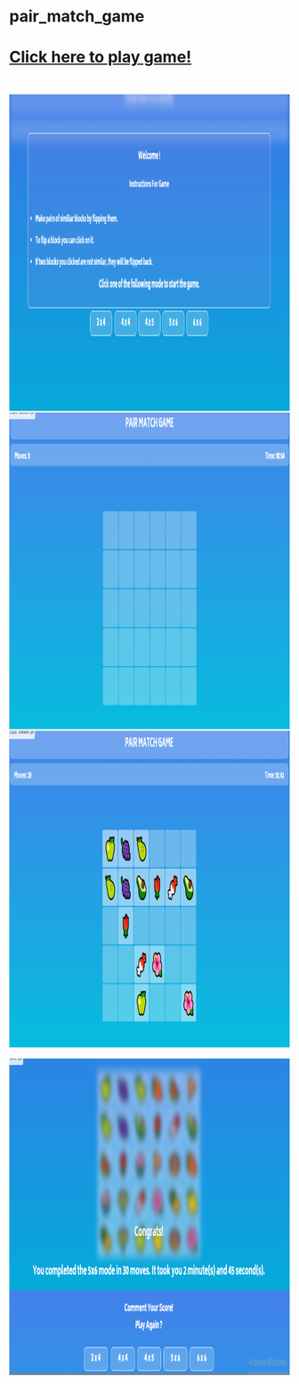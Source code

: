 # pair_match_game
<!DOCTYPE html>
<html>
<head>
    <!-- Information about the page -->
    <!--This is the comment tag-->
     
    
</head>
 
<body>
    <!--Contents of the webpage-->
 <p><h1> <a href="https://html-css-js.com/?html=%3C!DOCTYPE%20html%3E%0A%3Chtml%20lang=%22en%22%3E%0A%3Chead%3E%0A%20%20%20%20%3Cmeta%20charset=%22UTF-8%22%3E%0A%20%20%20%20%3Cmeta%20http-equiv=%22X-UA-Compatible%22%20content=%22IE=edge%22%3E%0A%20%20%20%20%3Cmeta%20name=%22viewport%22%20content=%22wi$*$dth=device-wi$*$dth,%20initial-scale=1.0%22%3E%0A%20%20%20%20%3Ctitle%3EPair%20Match%20Game%3C/title%3E%0A%20%20%20%20%3Clink%20rel=%22shortcut%20icon%22%20type=%22image/jpg%22%20href=%22Images/fevicon.PNG%22/%3E%0A%20%20%20%20%3Clink%20rel=%22stylesheet%22%20href=%22gameStyle.css%22%3E%0A%20%20%20%20%3Cscript%20src=%22https://code.jquery.com/jquery-3.2.1.min.js%22%3E%20%3C/script%3E%0A%20%20%20%20%3Cscript%20src=%22gameScript.js%22%3E%20%3C/script%3E%0A%3C/head%3E%0A%3Cbody%3E%0A%20%20%20%20%3Cdiv%20i$*$d=%22ol%22%3E%20%3C/div%3E%0A%20%20%20%20%3Cdiv%20style=%22height:%208px;%22%3E%3C/div%3E%0A%20%20%20%20%3Cdiv%20i$*$d=%22title%22%3E%0A%20%20%20%20%3Cspan%20i$*$d=%22logo%22%3EPAIR%20MATCH%20GAME%3C/span%3E%0A%20%20%20%20%3C/div%3E%0A%0A%20%20%20%20%3Cdiv%20i$*$d=%22title%22%20style=%22height:%2040px;%22%3E%0A%20%20%20%20%20%20%20%20%3Cspan%20i$*$d=%22moves%22%3E%3C/span%3E%0A%20%20%20%20%20%20%20%20%3Cspan%20i$*$d=%22time%22%3E%3C/span%3E%0A%20%20%20%20%3C/div%3E%0A%0A%20%20%20%20%3Ccenter%3E%0A%20%20%20%20%20%20%20%20%3Ctable%20cellspacing=%220%22%3E%3C/table%3E%0A%20%20%20%20%3C/center%3E%0A%3C/body%3E%0A%3C/html%3E&css=@import%20url('https://fonts.googleapis.com/css2?family=Biryani:wght@800$**$display=swap');%0A*%20%7B%0A%20%20%20%20font-family:%20'Biryani',%20sans-serif;%0A%7D%0Ahtml%20%7B%0A%20%20%20%20wi$*$dth:100vw;%0A%20%20%20%20height:100%25;%0A%7D%0Abody%20%7B%0A%20%20%20%20margin:0px;%0A%20%20%20%20background-image:%20-webkit-gradient(linear,%20left%20top,%20left%20bottom,%20from(#4481eb),%20to(#04bedd));%0A%20%20%20%20background-image:%20-o-linear-gradient(top,%20#4481eb%200%25,%20#04bedd%20100%25);%0A%20%20%20%20background-image:%20linear-gradient(to%20bottom,%20#4481eb%200%25,%20#04bedd%20100%25);%0A%7D%0A%0Ap%20%7B%0A%20%20%20%20font-size:%2040px;%0A%20%20%20%20margin-top:5px;%0A%7D%0Atd%20%7B%0A%20%20%20%20background-color:%20transparent;%0A%20%20%20%20height:70px;%0A%20%20%20%20wi$*$dth:70px;%0A%7D%0Atd,%20.inner,%20.front,%20.back%20%7B%0A%20%20%20%20border-radius:%204px;%0A%7D%0Atable%20%7B%0A%20%20%20%20margin-top:%2080px;%0A%7D%0A%0A#inst%20%7B%0A%20%20%20%20wi$*$dth:%2085vw;%0A%20%20%20%20background-color:%20rgba(255,255,255,0.1);%0A%20%20%20%20text-align:%20center;%0A%20%20%20%20margin-top:16vh;%0A%20%20%20%20-webkit-backdrop-filter:%20blur(10px);%0A%20%20%20%20%20%20%20%20%20%20%20%20backdrop-filter:%20blur(10px);%0A%20%20%20%20border:%200.2px%20soli$*$d%20#ffff;%0A%20%20%20%20border-radius:%2010px;%0A%20%20%20%20padding:%205px;%0A%7D%0A#inst%20li%20%7B%0A%20%20%20%20text-align:%20left;%0A%20%20%20%20padding:%205px;%0A%7D%0A%0Abutton%20%7B%0A%20%20%20%20background-color:%20rgba(255,255,255,0.2);%0A%20%20%20%20-webkit-backdrop-filter:%20(20px);%0A%20%20%20%20backdrop-filter:%20(20px);%0A%20%20%20%20color:%20white;%0A%20%20%20%20margin:%205px;%0A%20%20%20%20border:%200.1px%20soli$*$d%20#ffff;%0A%20%20%20%20border-radius:%2010px;%0A%20%20%20%20font-weight:%20smaller;%0A%20%20%20%20wi$*$dth:100px;%0A%20%20%20%20font-size:18px;%0A%20%20%20%20padding:5px;%0A%7D%0A%0A#ol%20%7B%0A%20%20%20%20position:%20absolute;%0A%20%20%20%20height:100vh;%0A%20%20%20%20wi$*$dth:100vw;%0A%20%20%20%20background-color:%20rgba(0,0,200,0.1);%0A%20%20%20%20color:%20white;%0A%20%20%20%20-webkit-backdrop-filter:%20blur(8px);%0A%20%20%20%20%20%20%20%20%20%20%20%20backdrop-filter:%20blur(8px);%0A%20%20%20%20z-index:2;%0A%20%20%20%20%0A%7D%0A#iol%20%7B%0A%20%20%20%20text-align:%20center;%0A%20%20%20%20position:%20absolute;%0A%20%20%20%20wi$*$dth:%20100vw;%0A%20%20%20%20top:%2035vw;%0A%7D%0A%0A#title%20%7B%0A%20%20%20%20background-color:%20rgba(255,255,255,0.25);%0A%20%20%20%20-webkit-backdrop-filter:%20blur(15px);%0A%20%20%20%20%20%20%20%20%20%20%20%20backdrop-filter:%20blur(15px);%0A%20%20%20%20border-radius:10px;%0A%20%20%20%20margin:%208px;%0A%20%20%20%20margin-top:0px;%0A%20%20%20%20color:%20white;%0A%20%20%20%20height:56px;%0A%20%20%20%20text-align:%20center;%0A%7D%0A%0A#time%20%7B%0A%20%20%20%20position:%20absolute;%0A%20%20%20%20right:%2020px;%0A%20%20%20%20font-size:%2016px;%0A%20%20%20%20top:%208.5px;%0A%7D%0A%0A#moves%20%7B%0A%20%20%20%20position:%20absolute;%0A%20%20%20%20left:%2020px;%0A%20%20%20%20font-size:%2016px;%0A%20%20%20%20top:8.5px;%0A%7D%0A%0A#logo%20%7B%0A%20%20%20%20font-size:%2022px;%0A%20%20%20%20padding-top:%2010px;%0A%20%20%20%20display:%20block;%0A%7D%0A%0A.inner%20%7B%0A%20%20%20%20position:%20relative;%0A%20%20%20%20wi$*$dth:%20100%25;%0A%20%20%20%20height:%20100%25;%0A%20%20%20%20text-align:%20center;%0A%20%20%20%20-webkit-transition:%20-webkit-transform%200.8s;%0A%20%20%20%20%20%20%20%20%20%20%20%20transition:%20-webkit-transform%200.8s;%0A%20%20%20%20%20%20%20%20%20-o-transition:%20transform%200.8s;%0A%20%20%20%20%20%20%20%20%20%20%20%20transition:%20transform%200.8s;%0A%20%20%20%20%20%20%20%20%20%20%20%20transition:%20transform%200.8s,%20-webkit-transform%200.8s;%0A%20%20%20%20-webkit-transform-style:%20preserve-3d;%0A%20%20%20%20%20%20%20%20%20%20%20%20transform-style:%20preserve-3d;%0A%20%20%20%20-webkit-transform:%20rotateY(0deg);%0A%20%20%20%20%20%20%20%20%20%20%20%20transform:%20rotateY(0deg);%0A%7D%0A%0A.front%20%7B%0A%20%20%20%20background-color:%20rgba(255,255,255,0.3);%0A%7D%0A%0A.back%20%7B%0A%20%20%20%20background-color:%20rgba(255,255,255,0.5);%0A%20%20%20%20-webkit-transform:%20rotateY(180deg);%0A%20%20%20%20%20%20%20%20%20%20%20%20transform:%20rotateY(180deg);%0A%7D%0A%0A.front,%20.back%20%7B%0A%20%20%20%20position:%20absolute;%0A%20%20%20%20wi$*$dth:%20100%25;%0A%20%20%20%20height:%20100%25;%0A%20%20%20%20-webkit-backface-visibility:%20hi$*$dden;%0A%20%20%20%20%20%20%20%20%20%20%20%20backface-visibility:%20hi$*$dden;%0A%7D%0Abutton:hover,%20button:active%20%7B%0A%20%20%20%20outline:0;%0A%7D%0A%09%20%20&js=var%20em%20=%20%5B%22%F0%9F%92%90%22,%22%F0%9F%8C%B9%22,%22%F0%9F%8C%BB%22,%22%F0%9F%8F%B5%EF%B8%8F%22,%22%F0%9F%8C%BA%22,%22%F0%9F%8C%B4%22,%22%F0%9F%8C%88%22,%22%F0%9F%8D%93%22,%22%F0%9F%8D%92%22,%22%F0%9F%8D%8E%22,%22%F0%9F%8D%89%22,%22%F0%9F%8D%8A%22,%22%F0%9F%A5%AD%22,%22%F0%9F%8D%8D%22,%22%F0%9F%8D%8B%22,%22%F0%9F%8D%8F%22,%22%F0%9F%8D%90%22,%22%F0%9F%A5%9D%22,%22%F0%9F%8D%87%22,%22%F0%9F%A5%A5%22,%22%F0%9F%8D%85%22,%22%F0%9F%8C%B6%EF%B8%8F%22,%22%F0%9F%8D%84%22,%22%F0%9F%A7%85%22,%22%F0%9F%A5%A6%22,%22%F0%9F%A5%91%22,%22%F0%9F%8D%94%22,%22%F0%9F%8D%95%22,%22%F0%9F%A7%81%22,%22%F0%9F%8E%82%22,%22%F0%9F%8D%AC%22,%22%F0%9F%8D%A9%22,%22%F0%9F%8D%AB%22,%22%F0%9F%8E%88%22%5D;%0A%0Avar%20tmp,%20c,%20p%20=%20em.length;%0Aif(p)%20while(--p)%20%7B%0A%20%20%20c%20=%20Math.floor(Math.random()%20*%20(p%20+%201));%0A%20%20%20tmp%20=%20em%5Bc%5D;%0A%20%20%20em%5Bc%5D%20=%20em%5Bp%5D;%0A%20%20%20em%5Bp%5D%20=%20tmp;%0A%7D%0A%0A%0Avar%20pre=%22%22,%20pID,%20ppID=0,%20turn=0,%20t=%22transform%22,%20flip=%22rotateY(180deg)%22,%20flipBack=%22rotateY(0deg)%22,%20time,%20mode;%0A%0A%0Awindow.onresize%20=%20init;%0Afunction%20init()%20%7B%0A%20%20%20W%20=%20innerWi$*$dth;%0A%20%20%20H%20=%20innerHeight;%0A%20%20%20$('body').height(H+%22px%22);%0A%20%20%20$('#ol').height(H+%22px%22);%0A%7D%0A%0A%0Awindow.onload%20=%20function()%20%7B%0A%20%20%20%20$(%22#ol%22).html(%60%3Ccenter%3E%3Cdiv%20i$*$d=%22inst%22%3E%3Ch3%3EWelcome%20!%3C/h3%3EInstructions%20For%20Game%3Cbr/%3E%3Cbr/%3E%3Cli%3EMake%20pairs%20of%20similiar%20blocks%20by%20flipping%20them.%3C/li%3E%3Cli%3ETo%20flip%20a%20block%20you%20can%20click%20on%20it.%3C/li%3E%3Cli%3EIf%20two%20blocks%20you%20clicked%20are%20not%20similar,%20they%20will%20be%20flipped%20back.%3C/li%3E%3Cp%20style=%22font-size:18px;%22%3EClick%20one%20of%20the%20following%20mode%20to%20start%20the%20game.%3C/p%3E%3C/div%3E%3Cbutton%20onclick=%22start(3,%204)%22%3E3%20x%204%3C/button%3E%20%3Cbutton%20onclick=%22start(4,%204)%22%20style=%22w%22%3E4%20x%204%3C/button%3E%3Cbutton%20onclick=%22start(4,%205)%22%3E4%20x%205%3C/button%3E%3Cbutton%20onclick=%22start(5,%206)%22%3E5%20x%206%3C/button%3E%3Cbutton%20onclick=%22start(6,%206)%22%3E6%20x%206%3C/button%3E%3C/center%3E%60);%0A%7D%0A%0A%0Afunction%20start(r,l)%20%7B%0A%20%20%20%20//Timer%20and%20moves%0A%20%20%20%20min=0,%20sec=0,%20moves=0;%0A%20%20%20%20$(%22#time%22).html(%22Time:%2000:00%22);%0A%20%20%20%20$(%22#moves%22).html(%22Moves:%200%22);%0A%20%20%20%20time%20=%20setInterval(function()%20%7B%0A%20%20%20%20%20%20sec++;%0A%20%20%20%20%20%20if(sec==60)%20%7B%0A%20%20%20%20%20%20%20%20%20%20min++;%20sec=0;%0A%20%20%20%20%20%20%7D%0A%20%20%20%20%20%20if(sec%3C10)%20%0A%20%20%20%20%20%20%20%20%20%20$(%22#time%22).html(%22Time:%200%22+min+%22:0%22+sec);%0A%20%20%20%20%20%20else%20%0A%20%20%20%20%20%20%20%20$(%22#time%22).html(%22Time:%200%22+min+%22:%22+sec);%0A%20%20%20%20%7D,%201000);%0A%20%20%20%20rem=r*l/2,%20noItems=rem;%0A%20%20%20%20mode%20=%20r+%22x%22+l;%0A%20%20%20%20//Generating%20item%20array%20and%20shuffling%20it%0A%20%20%20%20var%20items%20=%20%5B%5D;%0A%20%20%20%20for%20(var%20i=0;i%3CnoItems;i++)%0A%20%20%20%20%20%20%20%20items.push(em%5Bi%5D);%0A%20%20%20%20for%20(var%20i=0;i%3CnoItems;i++)%0A%20%20%20%20%20%20%20%20items.push(em%5Bi%5D);%0A%20%20%20%20var%20tmp,%20c,%20p%20=%20items.length;%0A%20%20%20%20if(p)%20while(--p)%20%7B%0A%20%20%20%20%20%20%20%20c%20=%20Math.floor(Math.random()%20*%20(p%20+%201));%0A%20%20%20%20%20%20%20%20tmp%20=%20items%5Bc%5D;%0A%20%20%20%20%20%20%20%20items%5Bc%5D%20=%20items%5Bp%5D;%0A%20%20%20%20%20%20%20%20items%5Bp%5D%20=%20tmp;%0A%20%20%20%20%7D%0A%20%20%20%20%0A%20%20%20%20%0A%20%20%20%20$(%22table%22).html(%22%22);%0A%20%20%20%20var%20n=1;%0A%20%20%20%20for%20(var%20i%20=%201;i%3C=r;i++)%20%7B%0A%20%20%20%20%20%20%20%20$(%22table%22).append(%22%3Ctr%3E%22);%0A%20%20%20%20%20%20%20%20for%20(var%20j%20=%201;j%3C=l;j++)%20%7B%0A%20%20%20%20%20%20%20%20%20%20%20$(%22table%22).append(%60%3Ctd%20i$*$d='$%7Bn%7D'%20onclick=%22change($%7Bn%7D)%22%3E%3Cdiv%20class='inner'%3E%3Cdiv%20class='front'%3E%3C/div%3E%3Cdiv%20class='back'%3E%3Cp%3E$%7Bitems%5Bn-1%5D%7D%3C/p%3E%3C/div%3E%3C/div%3E%3C/td%3E%60);%0A%20%20%20%20%20%20%20%20%20%20%20n++;%0A%20%20%20%20%20%20%20%20%20%7D%0A%20%20%20%20%20%20%20%20%20$(%22table%22).append(%22%3C/tr%3E%22);%0A%20%20%20%20%7D%0A%20%20%20%20%0A%20%20%20%20%0A%20%20%20%20$(%22#ol%22).fadeOut(500);%0A%7D%0A%0A%0Afunction%20change(x)%20%7B%0A%20%20%0A%20%20let%20i%20=%20%22#%22+x+%22%20.inner%22;%0A%20%20let%20f%20=%20%22#%22+x+%22%20.inner%20.front%22;%0A%20%20let%20b%20=%20%22#%22+x+%22%20.inner%20.back%22;%0A%20%20%0A%20%20%20%0A%20%20if%20(turn==2%20%7C%7C%20$(i).attr(%22flip%22)==%22block%22%20%7C%7C%20ppID==x)%20%7B%7D%0A%20%20%0A%20%20%0A%20%20else%20%7B%0A%20%20%20%20$(i).css(t,%20flip);%0A%20%20%20%20if%20(turn==1)%20%7B%0A%20%20%20%20%20%20%0A%20%20%20%20%20%20turn=2;%0A%20%20%20%20%20%20%0A%20%20%20%20%20%20%0A%20%20%20%20%20%20if%20(pre!=$(b).text())%20%7B%0A%20%20%20%20%20%20%20%20%20setTimeout(function()%20%7B%0A%20%20%20%20%20%20%20%20%20%20%20%20$(pID).css(t,%20flipBack);%0A%20%20%20%20%20%20%20%20%20%20%20%20$(i).css(t,%20flipBack);%0A%20%20%20%20%20%20%20%20%20%20%20%20ppID=0;%0A%20%20%20%20%20%20%20%20%20%7D,1000);%0A%20%20%20%20%20%20%7D%0A%20%20%20%20%20%20%0A%20%20%20%20%20%20%0A%20%20%20%20%20%20else%20%7B%0A%20%20%20%20%20%20%20%20%20%20rem--;%0A%20%20%20%20%20%20%20%20%20%20$(i).attr(%22flip%22,%20%22block%22);%0A%20%20%20%20%20%20%20%20%20%20$(pID).attr(%22flip%22,%20%22block%22);%0A%20%20%20%20%20%20%7D%0A%20%20%20%20%20%20%0A%20%20%20%20%20%20setTimeout(function()%20%7B%0A%20%20%20%20%20%20%20%20%20turn=0;%0A%20%20%20%20%20%20%20%20%20%0A%20%20%20%20%20%20%20%20%20moves++;%0A%20%20%20%20%20%20%20%20%20$(%22#moves%22).html(%22Moves:%20%22+moves);%0A%20%20%20%20%20%20%7D,1150);%0A%20%20%20%20%20%20%0A%20%20%20%20%7D%0A%20%20%20%20else%20%7B%0A%20%20%20%20%20%20pre%20=%20$(b).text();%0A%20%20%20%20%20%20ppID%20=%20x;%0A%20%20%20%20%20%20pID%20=%20%22#%22+x+%22%20.inner%22;%0A%20%20%20%20%20%20turn=1;%0A%20%20%20%20%7D%0A%20%20%20%20%0A%20%20%20%20%0A%20%20%20%20if%20(rem==0)%20%7B%0A%20%20%20%20%20%20%20%20%20%20clearInterval(time);%0A%20%20%20%20%20%20%20%20%20%20if%20(min==0)%20%7B%0A%20%20%20%20%20%20%20%20%20%20%20%20%20%20time%20=%20%60$%7Bsec%7D%20seconds%60;%0A%20%20%20%20%20%20%20%20%20%20%7D%0A%20%20%20%20%20%20%20%20%20%20else%20%7B%0A%20%20%20%20%20%20%20%20%20%20%20%20%20%20time%20=%20%60$%7Bmin%7D%20minute(s)%20and%20$%7Bsec%7D%20second(s)%60;%0A%20%20%20%20%20%20%20%20%20%20%7D%0A%20%20%20%20%20%20%20%20%20%20setTimeout(function()%20%7B%0A%20%20%20%20%20%20%20%20%20%20%20%20%20%20$(%22#ol%22).html(%60%3Ccenter%3E%3Cdiv%20i$*$d=%22iol%22%3E%3Ch2%3ECongrats!%3C/h2%3E%3Cp%20style=%22font-size:23px;padding:10px;%22%3EYou%20completed%20the%20$%7Bmode%7D%20mode%20in%20$%7Bmoves%7D%20moves.%20It%20took%20you%20$%7Btime%7D.%3C/p%3E%3Cp%20style=%22font-size:18px%22%3EComment%20Your%20Score!%3Cbr/%3EPlay%20Again%20?%3C/p%3E%3Cbutton%20onclick=%22start(3,%204)%22%3E3%20x%204%3C/button%3E%20%3Cbutton%20onclick=%22start(4,%204)%22%20style=%22w%22%3E4%20x%204%3C/button%3E%3Cbutton%20onclick=%22start(4,%205)%22%3E4%20x%205%3C/button%3E%3Cbutton%20onclick=%22start(5,%206)%22%3E5%20x%206%3C/button%3E%3Cbutton%20onclick=%22start(6,%206)%22%3E6%20x%206%3C/button%3E%3C/div%3E%3C/center%3E%60);%0A%20%20%20%20%20%20%20%20%20%20%20%20%20%20$(%22#ol%22).fadeIn(750);%0A%20%20%20%20%20%20%20%20%20%20%7D,%201500);%0A%20%20%20%20%7D%0A%20%20%7D%0A%7D">Click here to play game!</a></h1></br>
    
<img src="https://github.com/akshitshukla/pair_match_game/blob/main/Screenshot%202022-06-16%20011938.png"  width="1337" height="568"></br>
<img src="https://github.com/akshitshukla/pair_match_game/blob/main/Screenshot%202022-06-16%20012017.png"  width="1337" height="568"></br> 
<img src="https://github.com/akshitshukla/pair_match_game/blob/main/Screenshot%202022-06-16%20012152.png"  width="1337" height="568"></br>  
<img src="https://github.com/akshitshukla/pair_match_game/blob/main/Screenshot%202022-06-16%20012333.png?raw=true"  width="1337" height="568"></p>
</body>
 
</html>
